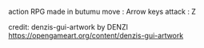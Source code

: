 action RPG made in butumu
move : Arrow keys
attack : Z

credit:
denzis-gui-artwork by DENZI
https://opengameart.org/content/denzis-gui-artwork